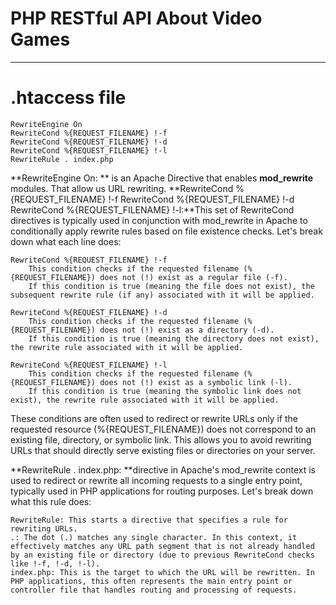 # PHP RESTful API About Video Games
***
# .htaccess file
```
RewriteEngine On
RewriteCond %{REQUEST_FILENAME} !-f
RewriteCond %{REQUEST_FILENAME} !-d
RewriteCond %{REQUEST_FILENAME} !-l
RewriteRule . index.php
```
**RewriteEngine On: ** is an Apache Directive that enables **mod_rewrite** modules. That allow us URL rewriting.
**RewriteCond %{REQUEST_FILENAME} !-f
RewriteCond %{REQUEST_FILENAME} !-d
RewriteCond %{REQUEST_FILENAME} !-l:**This set of RewriteCond directives is typically used in conjunction with mod_rewrite in Apache to conditionally apply rewrite rules based on file existence checks. Let's break down what each line does:

    RewriteCond %{REQUEST_FILENAME} !-f
        This condition checks if the requested filename (%{REQUEST_FILENAME}) does not (!) exist as a regular file (-f).
        If this condition is true (meaning the file does not exist), the subsequent rewrite rule (if any) associated with it will be applied.

    RewriteCond %{REQUEST_FILENAME} !-d
        This condition checks if the requested filename (%{REQUEST_FILENAME}) does not (!) exist as a directory (-d).
        If this condition is true (meaning the directory does not exist), the rewrite rule associated with it will be applied.

    RewriteCond %{REQUEST_FILENAME} !-l
        This condition checks if the requested filename (%{REQUEST_FILENAME}) does not (!) exist as a symbolic link (-l).
        If this condition is true (meaning the symbolic link does not exist), the rewrite rule associated with it will be applied.

These conditions are often used to redirect or rewrite URLs only if the requested resource (%{REQUEST_FILENAME}) does not correspond to an existing file, directory, or symbolic link. This allows you to avoid rewriting URLs that should directly serve existing files or directories on your server.

**RewriteRule . index.php: **directive in Apache's mod_rewrite context is used to redirect or rewrite all incoming requests to a single entry point, typically used in PHP applications for routing purposes. Let's break down what this rule does:

    RewriteRule: This starts a directive that specifies a rule for rewriting URLs.
    .: The dot (.) matches any single character. In this context, it effectively matches any URL path segment that is not already handled by an existing file or directory (due to previous RewriteCond checks like !-f, !-d, !-l).
    index.php: This is the target to which the URL will be rewritten. In PHP applications, this often represents the main entry point or controller file that handles routing and processing of requests.
